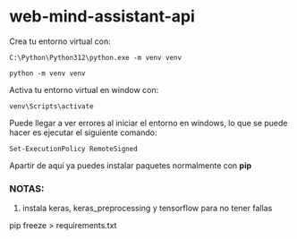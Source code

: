 # web-mind-assistant-api

Crea tu entorno virtual con:

``` shell
C:\Python\Python312\python.exe -m venv venv

python -m venv venv
```

Activa tu entorno virtual en window con:

``` shell
venv\Scripts\activate
```

Puede llegar a ver errores al iniciar el entorno en windows, lo que se puede hacer es ejecutar el siguiente comando:

``` shell
Set-ExecutionPolicy RemoteSigned
```

Apartir de aquí ya puedes instalar paquetes normalmente con **pip**

### NOTAS:

1. instala keras, keras_preprocessing y tensorflow para no tener fallas

pip freeze > requirements.txt